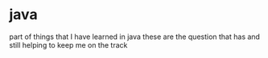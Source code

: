 # java
part of things that I have learned in java
these are the question that has and still helping to keep me on the track
